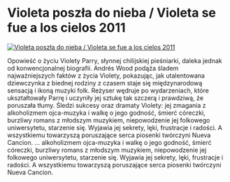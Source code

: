 Violeta poszła do nieba / Violeta se fue a los cielos 2011 
=============
[![Violeta poszła do nieba / Violeta se fue a los cielos 2011 ](http://vidos.pl/images/player.gif)](http://vidos.pl/violeta-poszla-do-nieba-violeta-se-fue-a-los-cielos-2011)

 Opowieść o życiu Violety Parry, słynnej chilijskiej pieśniarki, daleka jednak od konwencjonalnej biografii. Andrés Wood podąża śladem najważniejszych faktów z życia Violety, pokazując, jak utalentowana dziewczynka z biednej rodziny z czasem staje się międzynarodową sensacją i ikoną muzyki folk. Reżyser wędruje po wydarzeniach, które ukształtowały Parrę i uczyniły jej sztukę tak szczerą i prawdziwą, że poruszała tłumy. Śledzi sukcesy oraz dramaty Violety: jej zmagania z alkoholizmem ojca-muzyka i walkę o jego godność, śmierć córeczki, burzliwy romans z młodszym muzykiem, niepowodzenie jej folkowego uniwersytetu, starzenie się. Wyjawia jej sekrety, lęki, frustracje i radości. A wszystkiemu towarzyszą poruszające serca piosenki twórczyni Nueva Cancion.   ... alkoholizmem ojca-muzyka i walkę o jego godność, śmierć córeczki, burzliwy romans z młodszym muzykiem, niepowodzenie jej folkowego uniwersytetu, starzenie się. Wyjawia jej sekrety, lęki, frustracje i radości. A wszystkiemu towarzyszą poruszające serca piosenki twórczyni Nueva Cancion.
